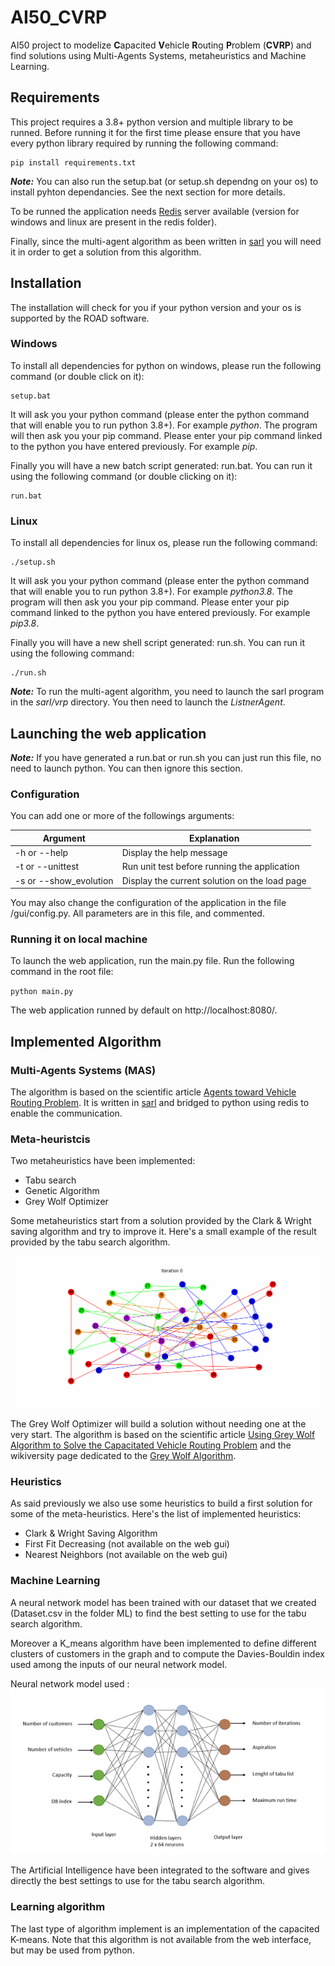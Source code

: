 # AI50_CVRP

AI50 project to modelize **C**apacited **V**ehicle **R**outing **P**roblem (**CVRP**) and find solutions using Multi-Agents Systems, metaheuristics and Machine Learning.

## Requirements

This project requires a 3.8+ python version and multiple library to be runned. Before running it for the first time please ensure that you have every python library required by running the following command:

```shell
pip install requirements.txt
```

**_Note:_** You can also run the setup.bat (or setup.sh dependng on your os) to install pyhton dependancies. See the next section for more details.

To be runned the application needs [Redis](https://redis.io/ 'redis.io') server available (version for windows and linux are present in the redis folder).

Finally, since the multi-agent algorithm as been written in  [sarl](http://www.sarl.io/ 'sarl programming language') you will need it in order to get a solution from this algorithm.

## Installation

The installation will check for you if your python version and your os is supported by the ROAD software.

### Windows

To install all dependencies for python on windows, please run the following command (or double click on it):

```shell
setup.bat
```

It will ask you your python command (please enter the python command that will enable you to run python 3.8+). For example *python*.
The program will then ask you your pip command. Please enter your pip command linked to the python you have entered previously. For example *pip*.

Finally you will have a new batch script generated: run.bat. You can run it using the following command (or double clicking on it):

```shell
run.bat
```

### Linux

To install all dependencies for linux os, please run the following command:

```shell
./setup.sh
```

It will ask you your python command (please enter the python command that will enable you to run python 3.8+). For example *python3.8*.
The program will then ask you your pip command. Please enter your pip command linked to the python you have entered previously. For example *pip3.8*.

Finally you will have a new shell script generated: run.sh. You can run it using the following command:

```shell
./run.sh
```

**_Note:_** To run the multi-agent algorithm, you need to launch the sarl program in the *sarl/vrp* directory. You then need to launch the *ListnerAgent*.

## Launching the web application

**_Note:_** If you have generated a run.bat or run.sh you can just run this file, no need to launch python. You can then ignore this section.

### Configuration 

You can add one or more of the followings arguments:

| Argument               | Explanation                                                  |
| ---------------------- | ------------------------------------------------------------ |
| -h or --help           | Display the help message                                     |
| -t or --unittest       | Run unit test before running the application                 |
| -s or --show_evolution | Display the current solution on the load page                |

You may also change the configuration of the application in the file /gui/config.py. All parameters are in this file, and commented.

### Running it on local machine

To launch the web application, run the main.py file. Run the following command in the root file:

`python main.py`

The web application runned by default on http://localhost:8080/. 

## Implemented Algorithm

### Multi-Agents Systems (MAS)

The algorithm is based on the scientific article [Agents toward Vehicle Routing Problem](https://www.semanticscholar.org/paper/Agents-towards-vehicle-routing-problems-Vokr%C3%ADnek-Komenda/1d486f85f0810331c8feb203ac126a7c192d00e1 'SemanticScholar page'). It is written in [sarl](http://www.sarl.io/ 'sarl programming language') and bridged to python using redis to enable the communication.

### Meta-heuristcis

Two metaheuristics have been implemented:

- Tabu search
- Genetic Algorithm
- Grey Wolf Optimizer

Some metaheuristics start from a solution provided by the Clark & Wright saving algorithm and try to improve it. Here's a small example of the result provided by the tabu search algorithm.

![](./misc/tabu_search.gif)

The Grey Wolf Optimizer will build a solution without needing one at the very start. The algorithm is based on the scientific article [Using Grey Wolf Algorithm to Solve the
Capacitated Vehicle Routing Problem](https://iopscience.iop.org/article/10.1088/1757-899X/83/1/012014/pdf 'Grey Wolf Optimizer for CVRP') and the wikiversity page dedicated to the [Grey Wolf Algorithm](https://en.m.wikiversity.org/wiki/Algorithm_models/Grey_Wolf_Optimizer 'Grey Wolf Optimizer Wikiversity').

### Heuristics

As said previously we also use some heuristics to build a first solution for some of the meta-heuristics. Here's the list of implemented heuristics:

- Clark & Wright Saving Algorithm
- First Fit Decreasing (not available on the web gui)
- Nearest Neighbors (not available on the web gui)

### Machine Learning

A neural network model has been trained with our dataset that we created (Dataset.csv in the folder ML) to find the best setting to use for the tabu search algorithm.

Moreover a K_means algorithm have been implemented to define different clusters of customers in the graph and to compute the Davies-Bouldin index used among the inputs of our neural network model.

Neural network model used :
![](./misc/Neural_Network.png)

The Artificial Intelligence have been integrated to the software and gives directly the best settings to use for the tabu search algorithm.

### Learning algorithm
The last type of algorithm implement is an implementation of the capacited K-means. Note that this algorithm is not available from the web interface, but may be used from python.

